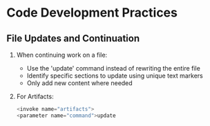 # Code Development Practices

## File Updates and Continuation
1. When continuing work on a file:
   - Use the 'update' command instead of rewriting the entire file
   - Identify specific sections to update using unique text markers
   - Only add new content where needed

2. For Artifacts:
   ```python
   <invoke name="artifacts">
   <parameter name="command">update